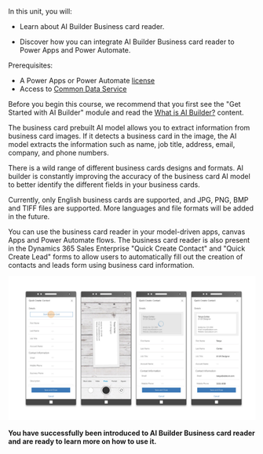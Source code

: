 In this unit, you will:

-   Learn about AI Builder Business card reader.

-   Discover how you can integrate AI Builder Business card reader to Power Apps and Power Automate.

Prerequisites:
-   A Power Apps or Power Automate
    [license](https://go.microsoft.com/fwlink/?linkid=2085130)
-   Access to [Common Data
    Service](https://powerapps.microsoft.com/common-data-service/)
    
Before you begin this course, we recommend that you first see the "Get Started with AI Builder" module and read the [What is AI Builder?](https://docs.microsoft.com/ai-builder/overview) content.

The business card prebuilt AI model allows you to extract information from business card images. If it detects a business card in the image, the AI model extracts the information such as name, job title, address, email, company, and phone numbers.

There is a wild range of different business cards designs and formats. AI builder is constantly improving the accuracy of the business card AI model to better identify the different fields in your business cards.

Currently, only English business cards are supported, and JPG, PNG, BMP and TIFF files are supported. More languages and file formats will be added in the future.

You can use the business card reader in your model-driven apps, canvas Apps and Power Automate flows. The business card reader is also present in the Dynamics 365 Sales Enterprise "Quick Create Contact" and "Quick Create Lead" forms to allow users to automatically fill out the creation
of contacts and leads form using business card information.

![Business card scan](../media/image1.png)

**You have successfully been introduced to AI Builder Business card reader and are ready to learn more on how to use it.**
